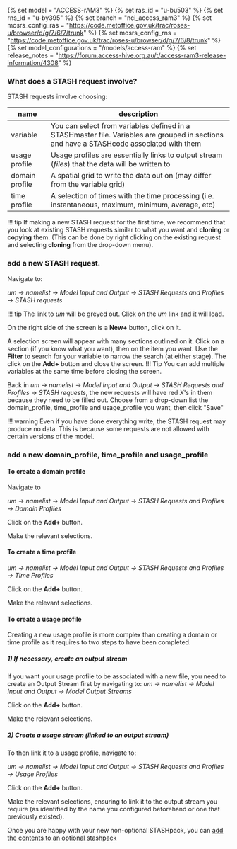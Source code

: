 {% set model = "ACCESS-rAM3" %}
{% set ras_id = "u-bu503" %}
{% set rns_id = "u-by395" %}
{% set branch = "nci_access_ram3" %}
{% set mosrs_config_ras = "https://code.metoffice.gov.uk/trac/roses-u/browser/d/g/7/6/7/trunk" %}
{% set mosrs_config_rns = "https://code.metoffice.gov.uk/trac/roses-u/browser/d/g/7/6/8/trunk" %}
{% set model_configurations = "/models/access-ram" %}
{% set release_notes = "https://forum.access-hive.org.au/t/access-ram3-release-information/4308" %}

### What does a STASH request involve?

STASH requests involve choosing:

| name | description |
|------|-------------|
|variable|You can select from variables defined in a STASHmaster file.  Variables are grouped in sections and have a [STASHcode](https://reference.metoffice.gov.uk/um/stash) associated with them|
|usage profile|Usage profiles are essentially links to output stream (*files*) that the data will be written to|
|domain profile|A spatial grid to write the data out on (may differ from the variable grid)|
|time profile|A selection of times with the time processing (i.e. instantaneous, maximum, minimum, average, etc)|

!!! tip
    If making a new STASH request for the first time, we recommend that you look at existing STASH requests similar to what you want and **cloning** or **copying** them.
    (This can be done by right clicking on the existing request and selecting **cloning** from the drop-down menu).

### add a new STASH request.

Navigate to:

_um &rarr; namelist &rarr; Model Input and Output &rarr; STASH Requests and Profiles &rarr; STASH requests_

!!! tip
    The link to *um* will be greyed out.  Click on the *um* link and it will load.

On the right side of the screen is a **New+** button, click on it.

A selection screen will appear with many sections outlined on it.  Click on a section (if you know what you want), then on the item you want. Use the **Filter** to search for your variable to narrow the search (at either stage). The click on the **Add+** button and close the screen. 
!!! Tip
    You can add multiple variables at the same time before closing the screen.


Back in _um &rarr; namelist &rarr; Model Input and Output &rarr; STASH Requests and Profiles &rarr; STASH requests_, the new requests will have red *X*'s in them because they need to be filled out.
Choose from a drop-down list the domain_profile, time_profile and usage_profile you want, then click "Save"

!!! warning
    Even if you have done everything write, the STASH request may produce no data.
    This is because some requests are not allowed with certain versions of the model.

### add a new domain_profile, time_profile and usage_profile

#### To create a domain profile

Navigate to

_um &rarr; namelist &rarr; Model Input and Output &rarr; STASH Requests and Profiles &rarr; Domain Profiles_

Click on the **Add+** button.

Make the relevant selections.

#### To create a time profile 

_um &rarr; namelist &rarr; Model Input and Output &rarr; STASH Requests and Profiles &rarr;  Time Profiles_

Click on the **Add+** button.

Make the relevant selections.

#### To create a usage profile
Creating a new usage profile is more complex than creating a domain or time profile as it requires to two steps to have been completed.

##### 1) If necessary, create an output stream
If you want your usage profile to be associated with a new file, you need to create an Output Stream first by navigating to:
_um &rarr; namelist &rarr; Model Input and Output &rarr; Model Output Streams_

Click on the **Add+** button.

Make the relevant selections.

##### 2) Create a usage stream (linked to an output stream)
To then link it to a usage profile, navigate to:

_um &rarr; namelist &rarr; Model Input and Output &rarr; STASH Requests and Profiles &rarr;  Usage Profiles_

Click on the **Add+** button.

Make the relevant selections, ensuring to link it to the output stream you require (as identified by the name you configured beforehand or one that previously existed).


Once you are happy with your new non-optional STASHpack, you can [add the contents to an optional stashpack](/model_outputs/modify_stashpacks)
